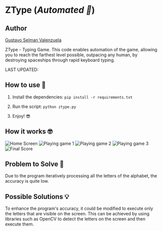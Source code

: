 # ZType (_Automated 🤖_)

## Author

[Gustavo Selman Valenzuela](https://github.com/gustavoselman)

ZType - Typing Game. This code enables automation of the game, allowing you to reach the farthest level possible, outpacing any human, by destroying spaceships through rapid keyboard typing.

LAST UPDATED:

## How to use 🤔

1. Install the dependencies: `pip install -r requirements.txt`

2. Run the script: `python ztype.py`

3. Enjoy! 😎

## How it works 🤓

<!-- inset image in assets -->

![Home Screen](assets/home_screen.png)
![Playing game 1](assets/playing_game_1.png)
![Playing game 2](assets/playing_game_2.png)
![Playing game 3](assets/playing_game_3.png)
![Final Score](assets/final_score.png)

## Problem to Solve :exploding_head:

Due to the program iteratively processing all the letters of the alphabet, the accuracy is quite low.

## Possible Solutions :bulb:

To enhance the program's accuracy, it could be modified to execute only the letters that are visible on the screen. This can be achieved by using libraries such as OpenCV to detect the letters on the screen and then execute them.
